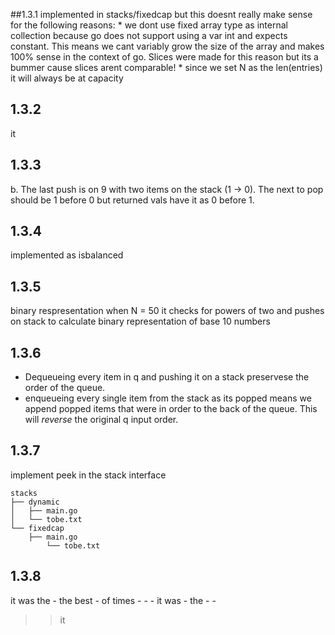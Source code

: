 ##1.3.1 
implemented in stacks/fixedcap but this doesnt really make sense for the following reasons:
    * we dont use fixed array type as internal collection because go does not support using a var int and expects constant. This means we cant variably grow the size of the array and makes 100% sense in the context of go. Slices were made for this reason but its a bummer cause slices arent comparable!
    * since we set N as the len(entries) it will always be at capacity
## 1.3.2
it
## 1.3.3
b. The last push is on 9 with two items on the stack (1 -> 0). The next to pop should be 1 before 0 but returned vals have it as 0 before 1.
## 1.3.4
implemented as isbalanced
## 1.3.5
binary respresentation when N = 50
it checks for powers of two and pushes on stack to calculate binary representation of base 10 numbers
## 1.3.6
* Dequeueing every item in q and pushing it on a stack preservese the order of the queue.
* enqueueing every single item from the stack as its popped means we append popped items that were in order to the back of the queue. This will *reverse* the original q input order. 
## 1.3.7
implement peek in the stack interface
```
stacks
├── dynamic
│   ├── main.go
│   └── tobe.txt
└── fixedcap
    ├── main.go
        └── tobe.txt
```
## 1.3.8
it was the - the best - of times - - - it was - the - -
>>it

